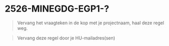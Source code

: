 # 2526-MINEGDG-EGP1-?

> Vervang het vraagteken in de kop met je projectnaam, haal deze regel weg.

> Vervang deze regel door je HU-mailadres(sen)
